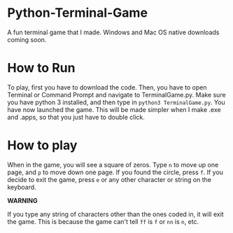 # Python-Terminal-Game
A fun terminal game that I made. Windows and Mac OS native downloads coming soon.
# How to Run
To play, first you have to download the code. Then, you have to open Terminal or Command Prompt and navigate to TerminalGame.py. Make sure you have python 3 installed, and then type in `python3 TerminalGame.py`. You have now launched the game. This will be made simpler when I make .exe and .apps, so that you just have to double click.
# How to play
When in the game, you will see a square of zeros. Type `n` to move up one page, and `p` to move down one page. If you found the circle, press `f`. If you decide to exit the game, press `e` or any other character or string on the keyboard.

**WARNING**

If you type any string of characters other than the ones coded in, it will exit the game. This is because the game can't tell `ff` is `f` or `nn` is `n`, etc.
